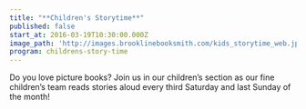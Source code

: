 ```yaml
---
title: "**Children's Storytime**"
published: false
start_at: 2016-03-19T10:30:00.000Z
image_path: 'http://images.brooklinebooksmith.com/kids_storytime_web.jpg'
program: childrens-story-time
---
```


Do you love picture books? Join us in our children’s section as our fine children’s team reads stories aloud every third Saturday and last Sunday of the month!
